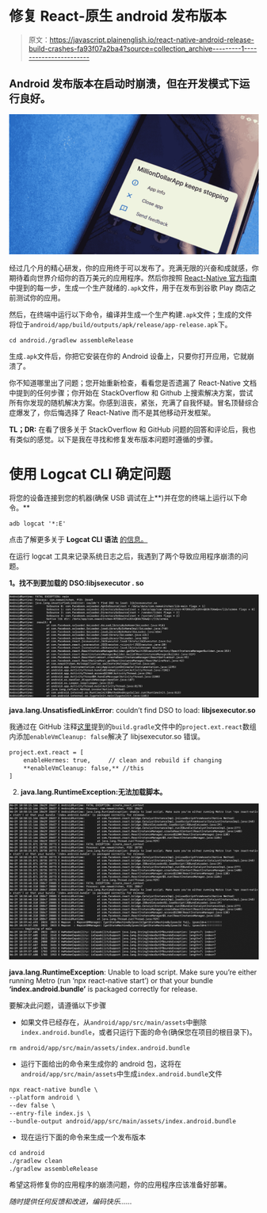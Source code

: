 # 修复 React-原生 android 发布版本

> 原文：<https://javascript.plainenglish.io/react-native-android-release-build-crashes-fa93f07a2ba4?source=collection_archive---------1----------------------->

## Android 发布版本在启动时崩溃，但在开发模式下运行良好。

![](img/647d7685af9e6a01fcf3950e6ffe99e7.png)

经过几个月的精心研发，你的应用终于可以发布了。充满无限的兴奋和成就感，你期待着向世界介绍你的百万美元的应用程序。然后你按照 [React-Native 官方指南](https://reactnative.dev/docs/signed-apk-android)中提到的每一步，生成一个生产就绪的`.apk`文件，用于在发布到谷歌 Play 商店之前测试你的应用。

然后，在终端中运行以下命令，编译并生成一个生产构建`.apk`文件；生成的文件将位于`android/app/build/outputs/apk/release/app-release.apk`下。

```
cd android./gradlew assembleRelease
```

生成`.apk`文件后，你把它安装在你的 Android 设备上，只要你打开应用，它就崩溃了。

你不知道哪里出了问题；您开始重新检查，看看您是否遗漏了 React-Native 文档中提到的任何步骤；你开始在 StackOverflow 和 Github 上搜索解决方案，尝试所有你发现的随机解决方案。你感到沮丧，紧张，充满了自我怀疑。冒名顶替综合症爆发了，你后悔选择了 React-Native 而不是其他移动开发框架。

**TL；DR:** 在看了很多关于 StackOverflow 和 GitHub 问题的回答和评论后，我也有类似的感觉。以下是我在寻找和修复发布版本问题时遵循的步骤。

# **使用 Logcat CLI 确定问题**

将您的设备连接到您的机器(确保 USB 调试在上**)并在您的终端上运行以下命令。**

```
adb logcat '*:E'
```

点击了解更多关于 **Logcat CLI 语法** [的信息。](https://developer.android.com/studio/command-line/logcat)

在运行 logcat 工具来记录系统日志之后，我遇到了两个导致应用程序崩溃的问题。

**1。找不到要加载的 DSO:libjsexecutor . so**

![](img/6c4055897f5997de761b3bda3c376ae0.png)

**java.lang.UnsatisfiedLinkError**: couldn’t find DSO to load: **libjsexecutor.so**

我通过在 GitHub 注释[这里](https://github.com/facebook/react-native/issues/25537#issuecomment-1104619909)提到的`build.gradle`文件中的`project.ext.react`数组内添加`enableVmCleanup: false`解决了 libjsexecutor.so 错误。

```
project.ext.react = [
    enableHermes: true,     // clean and rebuild if changing
    **enableVmCleanup: false,** //this
]
```

2. **java.lang.RuntimeException:无法加载脚本。**

![](img/16a4b117da5656595e92e9002e69b35d.png)

**java.lang.RuntimeException**: Unable to load script. Make sure you’re either running Metro (run ‘npx react-native start’) or that your bundle **‘index.android.bundle’** is packaged correctly for release.

要解决此问题，请遵循以下步骤

*   如果文件已经存在，从`android/app/src/main/assets`中删除`index.android.bundle`，或者只运行下面的命令(确保您在项目的根目录下)。

```
rm android/app/src/main/assets/index.android.bundle
```

*   运行下面给出的命令来生成你的 android 包，这将在`android/app/src/main/assets`中生成`index.android.bundle`文件

```
npx react-native bundle \
--platform android \
--dev false \
--entry-file index.js \
--bundle-output android/app/src/main/assets/index.android.bundle
```

*   现在运行下面的命令来生成一个发布版本

```
cd android
./gradlew clean
./gradlew assembleRelease
```

希望这将修复你的应用程序的崩溃问题，你的应用程序应该准备好部署。

*随时提供任何反馈和改进，编码快乐……*